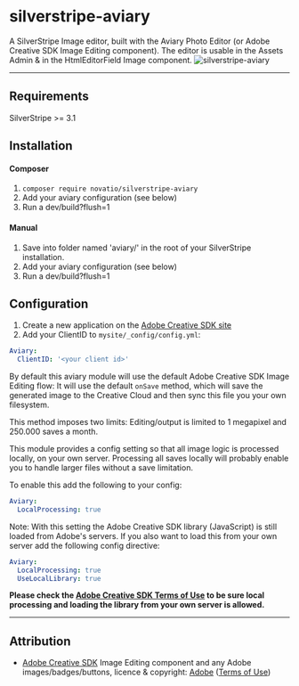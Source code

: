 # silverstripe-aviary

A SilverStripe Image editor, built with the Aviary Photo Editor (or Adobe Creative SDK Image Editing component). The editor is usable in the Assets Admin & in the HtmlEditorField Image component.
![silverstripe-aviary](https://novatio.github.io/silverstripe-aviary/img/silverstripe-aviary.jpg)

----------

## Requirements ##
SilverStripe >= 3.1

## Installation ##

#### Composer ####

1. `composer require novatio/silverstripe-aviary`
2. Add your aviary configuration (see below)
3. Run a dev/build?flush=1

#### Manual ####
1. Save into folder named 'aviary/' in the root of your SilverStripe installation.
2. Add your aviary configuration (see below)
3. Run a dev/build?flush=1

## Configuration ##
1. Create a new application on the [Adobe Creative SDK site](https://creativesdk.adobe.com/myapps.html)
2. Add your ClientID to `mysite/_config/config.yml`:
```yaml
Aviary:
  ClientID: '<your client id>'
```

By default this aviary module will use the default Adobe Creative SDK Image Editing flow:
It will use the default `onSave` method, which will save the generated image to the Creative Cloud 
and then sync this file you your own filesystem.

This method imposes two limits: Editing/output is limited to 1 megapixel and 250.000 saves a month.

This module provides a config setting so that all image logic is processed locally, on your own server.
Processing all saves locally will probably enable you to handle larger files without a save limitation.

To enable this add the following to your config:
```yaml
Aviary:
  LocalProcessing: true
```

Note: With this setting the Adobe Creative SDK library (JavaScript) is still loaded from Adobe's servers.
If you also want to load this from your own server add the following config directive:
```yaml
Aviary:
  LocalProcessing: true
  UseLocalLibrary: true
```

**Please check the [Adobe Creative SDK Terms of Use](http://adobe.com/go/creative_sdk_terms) to be sure 
local processing and loading the library from your own server is allowed.**

----------

## Attribution ##
- [Adobe Creative SDK](https://creativesdk.adobe.com/) Image Editing component and any Adobe images/badges/buttons, licence & copyright: [Adobe](http://www.adobe.com/) ([Terms of Use](http://adobe.com/go/creative_sdk_terms))
